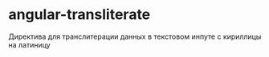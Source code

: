 # angular-transliterate
Директива для транслитерации данных в текстовом инпуте с кириллицы на латиницу
